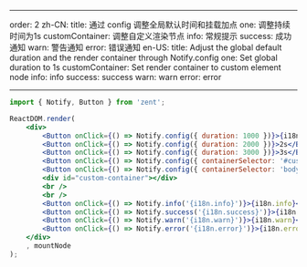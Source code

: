 
---
order: 2
zh-CN:
	title: 通过 config 调整全局默认时间和挂载加点
	one: 调整持续时间为1s
	customContainer: 调整自定义渲染节点
	info: 常规提示
	success: 成功通知
	warn: 警告通知
	error: 错误通知
en-US:
	title: Adjust the global default duration and the render container through Notify.config
	one: Set global duration to 1s
	customContainer: Set render container to custom element node
	info: info
	success: success
	warn: warn
	error: error

---

```jsx
import { Notify, Button } from 'zent';

ReactDOM.render(
	<div>
		<Button onClick={() => Notify.config({ duration: 1000 })}>{i18n.one}</Button>
		<Button onClick={() => Notify.config({ duration: 2000 })}>2s</Button>
		<Button onClick={() => Notify.config({ duration: 3000 })}>3s</Button>
		<Button onClick={() => Notify.config({ containerSelector: '#custom-container' })}>{i18n.customContainer}</Button>
		<Button onClick={() => Notify.config({ containerSelector: 'body' })}>reset</Button>
		<div id="custom-container"></div>
		<br />
		<br />
		<Button onClick={() => Notify.info('{i18n.info}')}>{i18n.info}</Button>
		<Button onClick={() => Notify.success('{i18n.success}')}>{i18n.success}</Button>
		<Button onClick={() => Notify.warn('{i18n.warn}')}>{i18n.warn}</Button>
		<Button onClick={() => Notify.error('{i18n.error}')}>{i18n.error}</Button>
	</div>
	, mountNode
);

```

